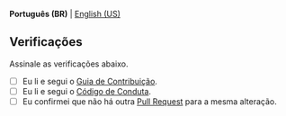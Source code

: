 **Português (BR)** | [English (US)](?quick_pull=1&template=PULL_REQUEST-en-US.md)

## Verificações

Assinale as verificações abaixo.

* [ ] Eu li e segui o [Guia de Contribuição](.github/CONTRIBUTING.md).
* [ ] Eu li e segui o [Código de Conduta](.github/CODE_OF_CONDUCT.md).
* [ ] Eu confirmei que não há outra [Pull Request](/pulls) para a mesma alteração.
